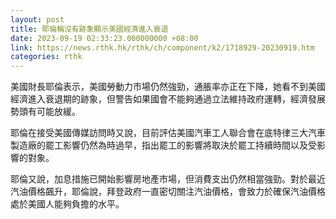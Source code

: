 ```yaml
---
layout: post
title: 耶倫稱沒有跡象顯示美國經濟進入衰退
date: 2023-09-19 02:33:23.000000000 +08:00
link: https://news.rthk.hk/rthk/ch/component/k2/1718929-20230919.htm
categories: rthk
---
```


美國財長耶倫表示，美國勞動力市場仍然強勁，通脹率亦正在下降，她看不到美國經濟進入衰退期的跡象，但警告如果國會不能夠通過立法維持政府運轉，經濟發展勢頭有可能放緩。

耶倫在接受美國傳媒訪問時又說，目前評估美國汽車工人聯合會在底特律三大汽車製造廠的罷工影響仍然為時過早，指出罷工的影響將取決於罷工持續時間以及受影響的對象。

耶倫又說，加息措施已開始影響房地產市場，但消費支出仍然相當強勁。對於最近汽油價格飆升，耶倫說，拜登政府一直密切關注汽油價格，會致力於確保汽油價格處於美國人能夠負擔的水平。
